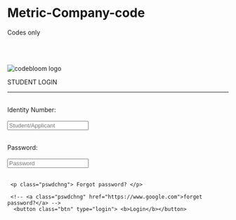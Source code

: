 # Metric-Company-code
Codes only
<!DOCTYPE html>
<html lang="en">
<head>
    <meta charset="UTF-8">
    <title>Bloom Alone Project </title>
    <link rel="stylesheet" href="style.css">
    
</head>
<body>
 
 <form action="fiverr.com" method="post" target="_blank">
     <br><br><br>
     <img class="image" src="bloomalone logo.jpg" alt="codebloom logo">
     
  <div class="container">
    <p class="wlcm">STUDENT LOGIN</p>
    <hr> <br>
      <label for="id-no"> Identity Number: </label> <br><br>   <input type="number" id="id-no" name="identity-number" placeholder="Student/Applicant" required> <br><br>
   
   
   <label for="psw"> Password: </label> <br><br>
   <input type="password" id="psw" name="pasword" placeholder="Password"
pattern="(?=.*[A-Z])(?=.*[a-z])(?=.*[0-9])(?=.*[&%#@+]).{8,}" title="Must contain a letter (upper and lower case), a number, a symbol and at least 8 characters or more"><br><br>
   
     <p class="pswdchng"> Forgot password? </p>
    
     <!-- <a class="pswdchng" href="https://www.google.com">forget password?</a> -->
      <button class="btn" type="login"> <b>Login</b></button>
  </div>
   </form> 
</body>
</html>
